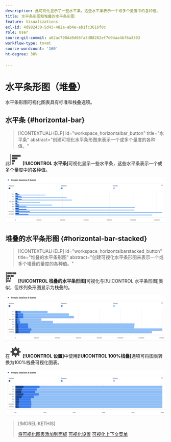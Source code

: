 ```yaml
---
description: 此可视化显示了一些水平条，这些水平条表示一个或多个量度中的各种值。
title: 水平条形图和堆叠的水平条形图
feature: Visualizations
exl-id: 4d982430-5d43-482a-ab4e-ab1fc3616f0c
role: User
source-git-commit: a62ac798da9d66fa3d88262ef7d04aa4bf6a3303
workflow-type: tm+mt
source-wordcount: '160'
ht-degree: 38%

---
```


# 水平条形图（堆叠）

水平条形图可视化图表具有标准和栈叠选项。

## 水平条 {#horizontal-bar}

<!-- markdownlint-disable MD034 -->

>[!CONTEXTUALHELP]
>id="workspace_horizontalbar_button"
>title="水平条"
>abstract="创建可视化水平条形图来表示一个或多个量度的各种值。"

<!-- markdownlint-enable MD034 -->


此![GraphBarHorizontal](/help/assets/icons/GraphBarHorizontal.svg) **[!UICONTROL 水平条]**&#x200B;可视化显示一些水平条，这些水平条表示一个或多个量度中的各种值。

![显示页面查看次数、页面速度、访问次数、登录次数和退出次数量度的水平条。](assets/horizontal-bar.png)

## 堆叠的水平条形图 {#horizontal-bar-stacked}

<!-- markdownlint-disable MD034 -->

>[!CONTEXTUALHELP]
>id="workspace_horizontalbarstacked_button"
>title="堆叠的水平条形图"
>abstract="创建可视化水平条形图来表示一个或多个堆叠的量度的各种值。"

<!-- markdownlint-enable MD034 -->


![GraphBarHorizontalStacked](/help/assets/icons/GraphBarHorizontalStacked.svg) **[!UICONTROL 栈叠的水平条形图]**&#x200B;可视化与[!UICONTROL 水平条形图]类似，但序列条形图显示为栈叠的。

![显示页面查看次数、访问次数、登入次数和退出次数的栈叠水平条形图。](assets/horizontal-bar-stacked.png)

在![设置](/help/assets/icons/Setting.svg) **[!UICONTROL 设置]**&#x200B;中使用&#x200B;**[!UICONTROL 100%栈叠]**&#x200B;选项可将图表转换为100%栈叠可视化图表。

![100%栈叠的水平条形图](assets/horizontal-bar-stacked100.png)


>[!MORELIKETHIS]
>
>[将可视化图表添加到面板](/help/analysis-workspace/visualizations/freeform-analysis-visualizations.md#add-visualizations-to-a-panel)
>[可视化设置](/help/analysis-workspace/visualizations/freeform-analysis-visualizations.md#settings)
>[可视化上下文菜单](/help/analysis-workspace/visualizations/freeform-analysis-visualizations.md#context-menu)
>

